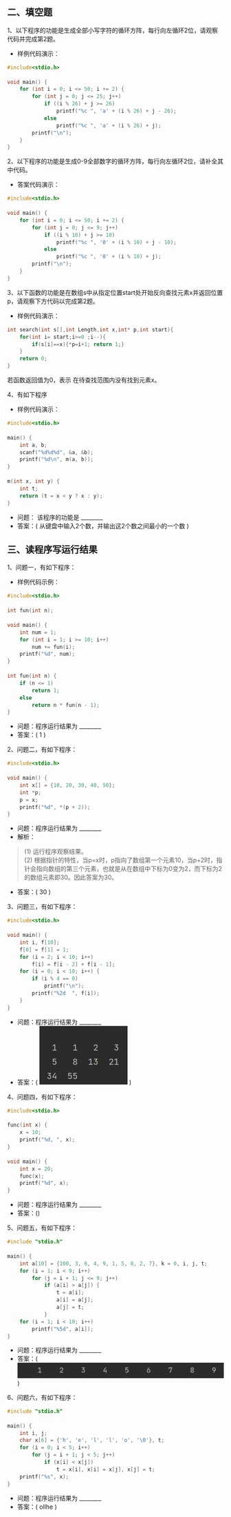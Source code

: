 ## 二、填空题
 1、以下程序的功能是生成全部小写字符的循环方阵，每行向左循环2位，请观察代码并完成第2题。
- 样例代码演示：
```c
#include<stdio.h>

void main() {
    for (int i = 0; i <= 50; i += 2) {
        for (int j = 0; j <= 25; j++)
            if ((i % 26) + j >= 26)
                printf("%c ", 'a' + (i % 26) + j - 26);
            else
                printf("%c ", 'a' + (i % 26) + j);
        printf("\n");
    }
}
```
2、以下程序的功能是生成0-9全部数字的循环方阵，每行向左循环2位，请补全其中代码。
- 答案代码演示：
```c
#include<stdio.h>

void main() {
    for (int i = 0; i <= 50; i += 2) {
        for (int j = 0; j <= 9; j++)
            if ((i % 10) + j >= 10)
                printf("%c ", '0' + (i % 10) + j - 10);
            else
                printf("%c ", '0' + (i % 10) + j);
        printf("\n");
    }
}
```
3、以下函数的功能是在数组s中从指定位置start处开始反向查找元素x并返回位置p，请观察下方代码以完成第2题。
- 样例代码演示：
```c
int search(int s[],int Length,int x,int* p,int start){
    for(int i= start;i>=0 ;i--){
        if(s[i]==x){*p=i+1; return 1;}
    }
    return 0;
}
```
若函数返回值为0，表示 在待查找范围内没有找到元素x。 

4、有如下程序
- 样例代码演示：
```c
#include<stdio.h>

main() {
    int a, b;
    scanf("%d%d%d", &a, &b);
    printf("%d\n", m(a, b));
}

m(int x, int y) {
    int t;
    return (t = x < y ? x : y);
}
```
- 问题： 该程序的功能是 ________ 
- 答案：( 从键盘中输入2个数，并输出这2个数之间最小的一个数 )

## 三、读程序写运行结果

1、问题一，有如下程序：
- 样例代码示例：
```c
#include<stdio.h>

int fun(int n);

void main() {
    int num = 1;
    for (int i = 1; i >= 10; i++)
        num += fun(i);
    printf("%d", num);
}

int fun(int n) {
    if (n <= 1)
        return 1;
    else
        return n * fun(n - 1);
}
```
- 问题：程序运行结果为 ________
- 答案：( 1 )

2、问题二，有如下程序：
```c
#include<stdio.h>

void main() {
    int x[] = {10, 20, 30, 40, 50};
    int *p;
    p = x;
    printf("%d", *(p + 2));
}
```
- 问题：程序运行结果为 ________
- 解析：
> (1) 运行程序观察结果。 \
> (2) 根据指针的特性，当p=x时，p指向了数组第一个元素10，当p+2时，指针会指向数组的第三个元素，也就是从在数组中下标为0变为2，而下标为2的数组元素即30。因此答案为30。
- 答案：( 30 )

3、问题三，有如下程序：
```c
#include<stdio.h>

void main() {
    int i, f[10];
    f[0] = f[1] = 1;
    for (i = 2; i < 10; i++)
        f[i] = f[i - 2] + f[i - 1];
    for (i = 0; i < 10; i++) {
        if (i % 4 == 0)
            printf("\n");
        printf("%2d  ", f[i]);
    }
}
```
- 问题：程序运行结果为 ________
- 答案：( ![img.png](img/img_1.png) )

4、问题四，有如下程序：
```c
#include<stdio.h>

func(int x) {
    x = 10;
    printf("%d, ", x);
}

void main() {
    int x = 20;
    func(x);
    printf("%d", x);
}
```
- 问题：程序运行结果为 ________
- 答案：()

5、问题五，有如下程序：
```c
#include "stdio.h"

main() {
    int a[10] = {100, 3, 6, 4, 9, 1, 5, 8, 2, 7}, k = 0, i, j, t;
    for (i = 1; i < 9; i++)
        for (j = i + 1; j <= 9; j++)
            if (a[i] > a[j]) {
                t = a[i];
                a[i] = a[j];
                a[j] = t;
            }
    for (i = 1; i < 10; i++)
        printf("%5d", a[i]);
}
```
- 问题：程序运行结果为 ________
- 答案：( ![img.png](img/img_2.png) )

6、问题六，有如下程序：
```c
#include "stdio.h"

main() {
    int i, j;
    char x[6] = {'h', 'e', 'l', 'l', 'o', '\0'}, t;
    for (i = 0; i < 5; i++)
        for (j = i + 1; j < 5; j++)
            if (x[i] < x[j])
                t = x[i], x[i] = x[j], x[j] = t;
    printf("%s", x);
}
```
- 问题：程序运行结果为 ________
- 答案：( ollhe )　　　　　　　